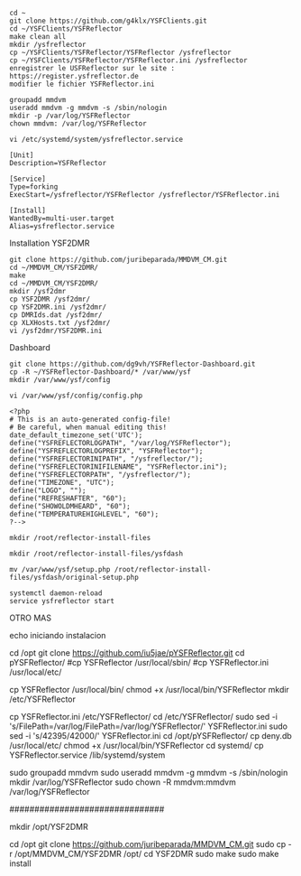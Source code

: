 ```
cd ~
git clone https://github.com/g4klx/YSFClients.git
cd ~/YSFClients/YSFReflector
make clean all
mkdir /ysfreflector
cp ~/YSFClients/YSFReflector/YSFReflector /ysfreflector
cp ~/YSFClients/YSFReflector/YSFReflector.ini /ysfreflector
enregistrer le USFReflector sur le site :
https://register.ysfreflector.de
modifier le fichier YSFReflector.ini
```
```
groupadd mmdvm
useradd mmdvm -g mmdvm -s /sbin/nologin
mkdir -p /var/log/YSFReflector
chown mmdvm: /var/log/YSFReflector
```
```
vi /etc/systemd/system/ysfreflector.service
```
```
[Unit]
Description=YSFReflector

[Service]
Type=forking
ExecStart=/ysfreflector/YSFReflector /ysfreflector/YSFReflector.ini

[Install]
WantedBy=multi-user.target
Alias=ysfreflector.service
``` 

Installation YSF2DMR
```
git clone https://github.com/juribeparada/MMDVM_CM.git
cd ~/MMDVM_CM/YSF2DMR/
make
cd ~/MMDVM_CM/YSF2DMR/
mkdir /ysf2dmr
cp YSF2DMR /ysf2dmr/
cp YSF2DMR.ini /ysf2dmr/
cp DMRIds.dat /ysf2dmr/
cp XLXHosts.txt /ysf2dmr/
vi /ysf2dmr/YSF2DMR.ini
```
Dashboard
```
git clone https://github.com/dg9vh/YSFReflector-Dashboard.git
cp -R ~/YSFReflector-Dashboard/* /var/www/ysf
mkdir /var/www/ysf/config
```
```
vi /var/www/ysf/config/config.php
```
```
<?php 
# This is an auto-generated config-file! 
# Be careful, when manual editing this! 
date_default_timezone_set('UTC'); 
define("YSFREFLECTORLOGPATH", "/var/log/YSFReflector"); 
define("YSFREFLECTORLOGPREFIX", "YSFReflector"); 
define("YSFREFLECTORINIPATH", "/ysfreflector/"); 
define("YSFREFLECTORINIFILENAME", "YSFReflector.ini"); 
define("YSFREFLECTORPATH", "/ysfreflector/"); 
define("TIMEZONE", "UTC"); 
define("LOGO", ""); 
define("REFRESHAFTER", "60"); 
define("SHOWOLDMHEARD", "60"); 
define("TEMPERATUREHIGHLEVEL", "60"); 
?-->
```
```
mkdir /root/reflector-install-files

mkdir /root/reflector-install-files/ysfdash

mv /var/www/ysf/setup.php /root/reflector-install-files/ysfdash/original-setup.php

systemctl daemon-reload
service ysfreflector start
```






OTRO MAS

echo iniciando instalacion

cd /opt
git clone https://github.com/iu5jae/pYSFReflector.git
cd pYSFReflector/
#cp YSFReflector /usr/local/sbin/
#cp YSFReflector.ini /usr/local/etc/

cp YSFReflector /usr/local/bin/
chmod +x /usr/local/bin/YSFReflector
mkdir /etc/YSFReflector

cp YSFReflector.ini /etc/YSFReflector/
cd /etc/YSFReflector/
sudo sed -i 's/FilePath=\/var\/log/FilePath=\/var\/log\/YSFReflector/' YSFReflector.ini
sudo sed -i 's/42395/42000/' YSFReflector.ini
cd /opt/pYSFReflector/
cp deny.db /usr/local/etc/
chmod +x /usr/local/bin/YSFReflector
cd systemd/
cp YSFReflector.service /lib/systemd/system

sudo groupadd mmdvm
sudo useradd mmdvm -g mmdvm -s /sbin/nologin
mkdir /var/log/YSFReflector
sudo chown -R mmdvm:mmdvm /var/log/YSFReflector

###############################

mkdir /opt/YSF2DMR

cd /opt
git clone https://github.com/juribeparada/MMDVM_CM.git
sudo cp -r /opt/MMDVM_CM/YSF2DMR /opt/
cd YSF2DMR
sudo make
sudo make install